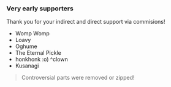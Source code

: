 ### Very early supporters

Thank you for your indirect and direct support via commisions!

- Womp Womp
- Loavy
- Oghume
- The Eternal Pickle
- honkhonk :o)
            ^clown
- Kusanagi


> Controversial parts were removed or zipped!
